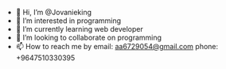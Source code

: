 - 👋 Hi, I’m @Jovanieking
- 👀 I’m interested in programming
- 🌱 I’m currently learning web developer
- 💞️ I’m looking to collaborate on programming
- 📫 How to reach me by 
email: aa6729054@gmail.com
phone: +9647510330395
